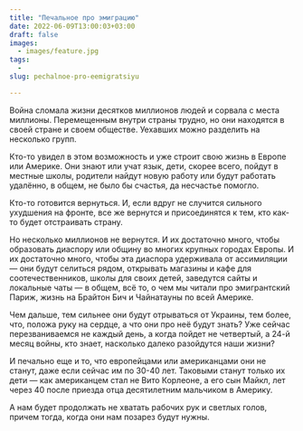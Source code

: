 ```yaml
---
title: "Печальное про эмиграцию"
date: 2022-06-09T13:00:03+03:00
draft: false
images:
  - images/feature.jpg
tags:
  - 
slug: pechalnoe-pro-eemigratsiyu

---
```

Война сломала жизни десятков миллионов людей и сорвала с места миллионы. Перемещенным внутри страны трудно, но они находятся в своей стране и своем обществе. Уехавших можно разделить на несколько групп.

Кто-то увидел в этом возможность и уже строит свою жизнь в Европе или Америке. Они знают или учат язык, дети, скорее всего, пойдут в местные школы, родители найдут новую работу или будут работать удалённо, в общем, не было бы счастья, да несчастье помогло.

Кто-то готовится вернуться. И, если вдруг не случится сильного ухудшения на фронте, все же вернутся и присоединятся к тем, кто как-то будет отстраивать страну.

Но несколько миллионов не вернутся. И их достаточно много, чтобы образовать диаспору или общину во многих крупных городах Европы. И их достаточно много, чтобы эта диаспора удерживала от ассимиляции — они будут селиться рядом, открывать магазины и кафе для соотечественников, школы для своих детей, заведутся сайты и локальные чаты — в общем, всё то, о чем мы читали про эмигрантский Париж, жизнь на Брайтон Бич и Чайнатауны по всей Америке.

Чем дальше, тем сильнее они будут отрываться от Украины, тем более, что, положа руку на сердце, а что они про неё будут знать? Уже сейчас перезваниваемся не каждый день, а когда пойдет не четвертый, а 24-й месяц войны, кто знает, насколько далеко разойдутся наши жизни?

И печально еще и то, что европейцами или американцами они не станут, даже если сейчас им по 30-40 лет. Таковыми станут только их дети — как американцем стал не Вито Корлеоне, а его сын Майкл, лет через 40 после приезда отца десятилетним мальчиком в Америку.

А нам будет продолжать не хватать рабочих рук и светлых голов, причем тогда, когда они нам позарез будут нужны. 